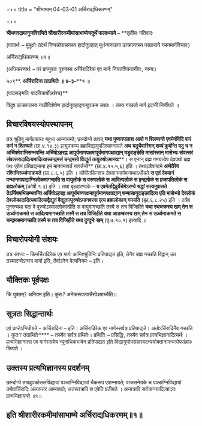 +++
title = "श्रीभाष्यम् 04-03-01 अर्चिराद्यधिकरणम्"

+++


**श्रीभगवद्रामानुजविरचिते श्रीशारीरकमीमांसाभाष्येचतुर्थे फलाध्याये** – **तृतीयः गतिपादः

(पातार्थः – मुमुक्षोः तदर्थं निष्पन्नोपासनस्य हार्दानुग्रहात् मूर्धन्यनाड्या उत्क्रान्तस्य परप्राप्तये गमनमार्गविचारः)

अर्चिराद्यधिकरणम् ॥१॥

(अधिकरणार्थः – परं प्राप्नुवतः पुरुषस्य अर्चिरादिरेक एव मार्गः नियतश्चिन्तनीयः, नान्यः)

५०९**. **अर्चिरादिना तत्प्रथितेः ॥ ४**–**३**–**१ ॥

(पादसङ्गतिः पादविचार्योऽर्थश्च)**

विदुष उत्क्रान्तस्य नाडीविशेषेण हार्दानुग्रहाद्गत्युपक्रम उक्तः । तस्य गच्छतो मार्ग इदानीं निर्णीयते ॥

## विचारविषयस्योपस्थापनम्

तत्र श्रुतिषु मार्गप्रकाराः बहुधा आम्नायन्ते; छान्दोग्ये तावत् **यथा पुष्करपलाश आपो न श्लिष्यन्ते एवमेवंविदि पापं कर्म न श्लिष्यते** (छा.४.१४.३) इत्युपक्रम्य ब्रह्मविद्यामुपदिश्याम्नायते **अथ यदुचैवास्मिन् शव्यं कुर्वन्ति यदु च न अर्चिषमेवाभिसम्भवन्ति
अर्चिषोऽहरह्न आपूर्यमाणपक्षमापूर्यमाणपक्षाद्यान् षडुदङ्ङेति मासांस्तान् मासेभ्यः संवत्सरं संवत्सरादादित्यमादित्याच्चन्द्रमसं चन्द्रमसो विद्युतं तत्पुरुषोऽमानवः****। स एनान् ब्रह्म गमयत्येष देवपथो ब्रह्म पथः एतेन प्रतिप्रद्यमाना इमं मानवमावर्तं नावर्तन्ते** (छा.४.१५.५,६) इति । तथाऽत्रैवाष्टमे
**अथैतैरेव रश्मिभिरूर्ध्वमाक्रमते** (छा.८.६.५) इति । कौषीतकिनश्च देवयानमार्गमन्यथाऽधीयते **स एतं देवयानं पन्थानमापद्याग्निलोकमागच्छति स वायुलोकं स वरुणलोकं स आदित्यलोकं स इन्द्रलोकं स प्रजापतिलोकं स ब्रह्मलोकम्** (कोषी.१.३) इति । तथा बृहदारण्यके – **य एवमेतद्विदुर्येचेमेऽरण्ये श्रद्धां सत्यमुपासते तेऽर्चिषमभिसम्भवन्ति अर्चिषोऽहरह्न आपूर्यमाणपक्षमापूर्यमाणपक्षाद्यान् षण्मासानुदङ्ङादित्य एति मासेभ्यो देवलोकं देवलोकादादित्यमादित्याद्वैद्युतं वैद्युतात्पुरुषोऽमानवस्स एत्य ब्रह्मलोकान् गमयति** (बृह.६.८.२५) इति । तत्रैव पुनरन्यथा यदा वै पुरुषोऽस्माल्लोकांत्प्रैति स वायुमागच्छति तस्मै स तत्र विजिहीते **यथा रथचक्रस्य खम् तेन स ऊर्ध्वमाक्रमते स आदित्यमागच्छति तस्मै स तत्र विजिहीते यथा आडम्बरस्य खम् तेन स ऊर्ध्वमाक्रमते स चन्द्रमसमागच्छति तस्मै स तत्र विजिहीते यथा दुन्दुभेः खम्** (बृ.७.१०.१) इत्यादि ॥

## विचारोपयोगी संशयः

तत्र संशयः – किमर्चिरादिरेक एव मार्गः आभिश्श्रुतिभिः प्रतिपाद्यत इति, तेनैव ब्रह्म गच्छति विद्वान् उत तस्मादन्येऽन्यत्र मार्गा इति, तैर्वाऽनेन वेत्यनियमः – इति।

## यौक्तिकः पूर्वपक्षः

किं युक्तम्? अनियम इति। कुतः? अनेकरूपत्वान्नैरपेक्ष्याच्चैति॥

## सूत्रतः सिद्धान्तार्थः

एवं प्राप्तेऽभिधीयते – अर्चिरादिना – इति। अर्चिरादिरेक एव मार्गस्सर्वत्र प्रतिपाद्यते। अतोऽर्चिरादिनैव गच्छति । कुतः? तत्प्रथितेः**** – तस्यैव सर्वत्र प्रथितेः। प्रथितिः – प्रसिद्धिः, तस्यैव सर्वत्र प्रत्यभिज्ञानादित्यर्थः । प्रत्यभिज्ञानात्स एव मार्गस्सर्वत्र न्यूनाधिकभावेन प्रतिपाद्यत इति विद्यागुणोपसंहारवदन्यत्रोक्तानामन्यत्रोपसंहारः क्रियते ।

## उक्तस्य प्रत्यभिज्ञानस्य प्रदर्शनम्

छान्दोग्ये तावदुपकोसलविद्यायां पञ्चाग्निविद्यायां चैकरूप एवाम्नायते; वाजसनेयके च पञ्चाग्निविद्यायां तथैवार्चिरादिः अल्पान्तर आम्नायते; अतस्तत्रापि स एवेति प्रतीयते । अन्यत्रापि सर्वत्राग्न्यादित्यादयः प्रत्यभिज्ञायन्ते ॥१॥

## इति श्रीशारीरकमीमांसाभाष्ये अर्चिराद्यधिकरणम्॥१॥


